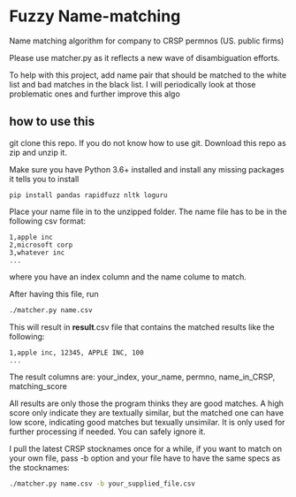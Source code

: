 # Fuzzy Name-matching

Name matching algorithm for company to CRSP permnos (US. public firms)

Please use matcher.py as it reflects a new wave of disambiguation efforts. 

To help with this project, add name pair that should be matched to the white list and bad matches in the black list. I will periodically look at those problematic ones and further improve this algo


## how to use this
git clone this repo. If you do not know how to use git. Download this repo as zip and unzip it.

Make sure you have Python 3.6+ installed and install any missing packages it tells you to install

```pip install pandas rapidfuzz nltk loguru```

Place your name file in to the unzipped folder. The name file has to be in the following csv format:

```csv
1,apple inc
2,microsoft corp
3,whatever inc
...
```

where you have an index column and the name colume to match.

After having this file, run

```bash
./matcher.py name.csv 
```

This will result in __result__.csv file that contains the matched results like the following:

```
1,apple inc, 12345, APPLE INC, 100
...
```

The result columns are: your_index, your_name, permno, name_in_CRSP, matching_score

All results are only those the program thinks they are good matches. A high score only indicate they are textually similar, but the matched one can have low score, indicating good matches but texually unsimilar. It is only used for further processing if needed. You can safely ignore it.

I pull the latest CRSP stocknames once for a while, if you want to match on your own file, pass -b option and your file have to have the same specs as the stocknames:

```bash
./matcher.py name.csv -b your_supplied_file.csv 
```
